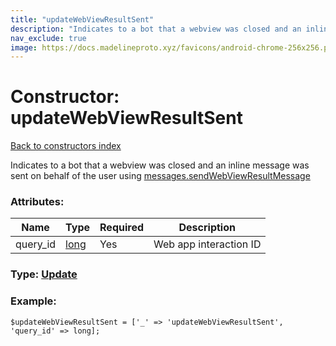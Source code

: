 ```yaml
---
title: "updateWebViewResultSent"
description: "Indicates to a bot that a webview was closed and an inline message was sent on behalf of the user using messages.sendWebViewResultMessage"
nav_exclude: true
image: https://docs.madelineproto.xyz/favicons/android-chrome-256x256.png
---
```

# Constructor: updateWebViewResultSent  
[Back to constructors index](/API_docs/constructors/index.html)



Indicates to a bot that a webview was closed and an inline message was sent on behalf of the user using [messages.sendWebViewResultMessage](../methods/messages.sendWebViewResultMessage.html)

### Attributes:

| Name     |    Type       | Required | Description |
|----------|---------------|----------|-------------|
|query\_id|[long](/API_docs/types/long.html) | Yes|Web app interaction ID|



### Type: [Update](/API_docs/types/Update.html)


### Example:

```
$updateWebViewResultSent = ['_' => 'updateWebViewResultSent', 'query_id' => long];
```  
